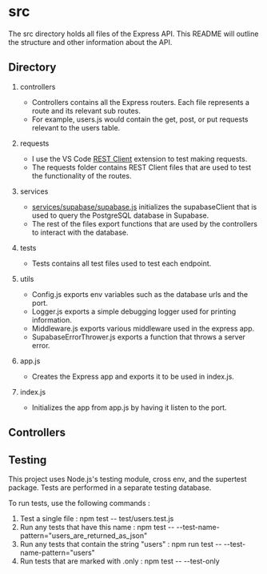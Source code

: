 # src

The src directory holds all files of the Express API. This README will outline the structure and other information about the API.

## Directory

1. controllers
    - Controllers contains all the Express routers. Each file represents a route and its relevant sub routes.
    - For example, users.js would contain the get, post, or put requests relevant to the users table.
2. requests
    - I use the VS Code [REST Client](https://marketplace.visualstudio.com/items?itemName=humao.rest-client) extension to test making requests.
    - The requests folder contains REST Client files that are used to test the functionality of the routes.
3. services
    - [services/supabase/supabase.js](https://github.com/KyleHu14/job-tracker/blob/main/server/src/services/supabase/supabase.js) initializes the supabaseClient that is used to query the PostgreSQL database in Supabase.
    - The rest of the files export functions that are used by the controllers to interact with the database.
4. tests
    - Tests contains all test files used to test each endpoint.
5. utils

    - Config.js exports env variables such as the database urls and the port.
    - Logger.js exports a simple debugging logger used for printing information.
    - Middleware.js exports various middleware used in the express app.
    - SupabaseErrorThrower.js exports a function that throws a server error.

6. app.js
    - Creates the Express app and exports it to be used in index.js.
7. index.js
    - Initializes the app from app.js by having it listen to the port.

## Controllers

## Testing

This project uses Node.js's testing module, cross env, and the supertest package. Tests are performed in a separate testing database.

To run tests, use the following commands :

1. Test a single file : npm test -- test/users.test.js
2. Run any tests that have this name : npm test -- --test-name-pattern="users_are_returned_as_json"
3. Run any tests that contain the string "users" : npm run test -- --test-name-pattern="users"
4. Run tests that are marked with .only : npm test -- --test-only
